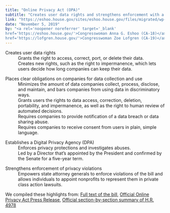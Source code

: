 ```yaml
---
title: "Online Privacy Act (OPA)"
subtitle: "Creates user data rights and strengthens enforcement with a Digital Privacy Agency and state level attorneys"
link: "https://eshoo.house.gov/sites/eshoo.house.gov/files/migrated/wp-content/uploads/2019/11/Bill-Text-Online-Privacy-Act-Eshoo-Lofgren.pdf"
date: "November 5, 2019"
by: "<a rel='noopener noreferrer' target='_blank'
href='https://eshoo.house.gov/'>Congresswoman Anna G. Eshoo (CA-18)</a>, <a rel='noopener noreferrer' target='_blank'
href='https://lofgren.house.gov/'>Congresswoman Zoe Lofgren (CA-19)</a>"
---
```


<dl>
  <dt>Creates user data rights</dt>
  <dd>
    Grants the right to access, correct, port, or delete their data.
  </dd>
  <dd>
    Creates new rights, such as the right to impermanence, which lets users decide how long companies can keep their data.
  </dd>
</dl>

<dl>
  <dt>Places clear obligations on companies for data collection and use</dt>
  <dd>
    Minimizes the amount of data companies collect, process, disclose, and maintain, and bars companies from using data in discriminatory ways.
  </dd>
  <dd>
    Grants users the rights to data access, correction, deletion, portability, and impermanence, as well as the right to human review of automated decisions.
  </dd>
  <dd>
    Requires companies to provide notification of a data breach or data sharing abuse.
  </dd>    
  <dd>
    Requires companies to receive consent from users in plain, simple language.
  </dd>    
</dl>

<dl>
  <dt>Establishes a Digital Privacy Agency (DPA)</dt>
  <dd>
    Enforces privacy protections and investigates abuses.
  </dd>
  <dd>
    Led by a Director that’s appointed by the President and confirmed by the Senate for a five-year term.
  </dd>
</dl>

<dl>
  <dt>Strengthens enforcement of privacy violations</dt>
  <dd>
    Empowers state attorney generals to enforce violations of the bill and allows individuals to appoint nonprofits to represent them in private class action lawsuits.
  </dd>
</dl>

We compiled these highlights from: <a rel="noopener noreferrer" target="_blank"
href="https://eshoo.house.gov/sites/eshoo.house.gov/files/migrated/wp-content/uploads/2019/11/Bill-Text-Online-Privacy-Act-Eshoo-Lofgren.pdf">Full text of the bill</a>, <a rel="noopener noreferrer" target="_blank"
href="https://eshoo.house.gov/media/press-releases/eshoo-lofgren-introduce-online-privacy-act">Official Online Privacy Act Press Release</a>, <a rel="noopener noreferrer" target="_blank"
href="https://eshoo.house.gov/sites/eshoo.house.gov/files/migrated/wp-content/uploads/2019/11/Section-by-Section-Online-Privacy-Act-Eshoo-Lofgren.pdf">Official section-by-section summary of H.R. 4978</a>
